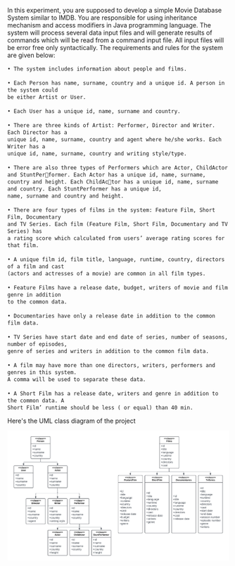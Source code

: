 In this experiment, you are supposed to develop a simple Movie Database System similar
to IMDB. You are responsible for using inheritance mechanism and access modifiers in Java
programming language. The system will process several data input files and will generate
results of commands which will be read from a command input file. All input files will be
error free only syntactically. The requirements and rules for the system are given below:

    • The system includes information about people and films.
    
    • Each Person has name, surname, country and a unique id. A person in the system could
    be either Artist or User.

    • Each User has a unique id, name, surname and country.
    
    • There are three kinds of Artist: Performer, Director and Writer. Each Director has a
    unique id, name, surname, country and agent where he/she works. Each Writer has a
    unique id, name, surname, country and writing style/type.
    
    • There are also three types of Performers which are Actor, ChildActor and StuntPerformer. Each Actor has a unique id, name, surname, country and height. Each ChildActor has a unique id, name, surname and country. Each StuntPerformer has a unique id,
    name, surname and country and height.
    
    • There are four types of films in the system: Feature Film, Short Film, Documentary
    and TV Series. Each film (Feature Film, Short Film, Documentary and TV Series) has
    a rating score which calculated from users’ average rating scores for that film.
    
    • A unique film id, film title, language, runtime, country, directors of a film and cast
    (actors and actresses of a movie) are common in all film types.

    • Feature Films have a release date, budget, writers of movie and film genre in addition
    to the common data.
    
    • Documentaries have only a release date in addition to the common film data.
    
    • TV Series have start date and end date of series, number of seasons, number of episodes,
    genre of series and writers in addition to the common film data.
    
    • A film may have more than one directors, writers, performers and genres in this system.
    A comma will be used to separate these data.
    
    • A Short Film has a release date, writers and genre in addition to the common data. A
    Short Film’ runtime should be less ( or equal) than 40 min.

Here's the UML class diagram of the project

![uml_diagram](https://github.com/MertKadakal/Movie-Database-System/blob/master/UML.png)
